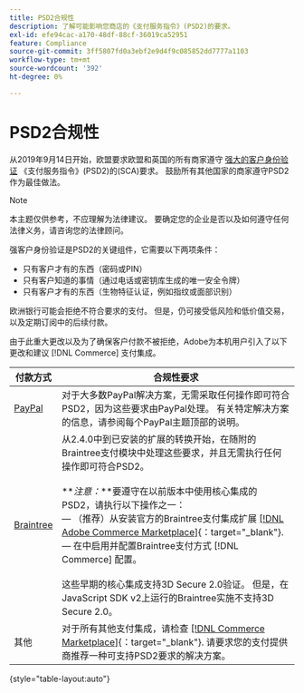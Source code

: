```yaml
---
title: PSD2合规性
description: 了解可能影响您商店的《支付服务指令》(PSD2)的要求。
exl-id: efe94cac-a170-48df-88cf-36019ca52951
feature: Compliance
source-git-commit: 3ff5807fd0a3ebf2e9d4f9c085852dd7777a1103
workflow-type: tm+mt
source-wordcount: '392'
ht-degree: 0%

---
```


# PSD2合规性

从2019年9月14日开始，欧盟要求欧盟和英国的所有商家遵守 [强大的客户身份验证](https://www.cardinalcommerce.com/content-hub/mandates/psd2-sca/understanding-psd2-sca) 《支付服务指令》(PSD2)的(SCA)要求。 鼓励所有其他国家的商家遵守PSD2作为最佳做法。

>[!NOTE]
>
>本主题仅供参考，不应理解为法律建议。 要确定您的企业是否以及如何遵守任何法律义务，请咨询您的法律顾问。

强客户身份验证是PSD2的关键组件，它需要以下两项条件：

- 只有客户才有的东西（密码或PIN）
- 只有客户知道的事情（通过电话或密钥库生成的唯一安全令牌）
- 只有客户才有的东西（生物特征认证，例如指纹或面部识别）

欧洲银行可能会拒绝不符合要求的支付。 但是，仍可接受低风险和低价值交易，以及定期订阅中的后续付款。

由于此重大更改以及为了确保客户付款不被拒绝，Adobe为本机用户引入了以下更改和建议 [!DNL Commerce] 支付集成。

| 付款方式 | 合规性要求 |
|--- |--- |
| [PayPal](../stores-purchase/paypal.md) | 对于大多数PayPal解决方案，无需采取任何操作即可符合PSD2，因为这些要求由PayPal处理。 有关特定解决方案的信息，请参阅每个PayPal主题顶部的说明。 |
| [Braintree](../stores-purchase/braintree.md) | 从2.4.0中到已安装的扩展的转换开始，在随附的Braintree支付模块中处理这些要求，并且无需执行任何操作即可符合PSD2。 <br /><br />**_注意：_**要遵守在以前版本中使用核心集成的PSD2，请执行以下操作之一：<br/> — （推荐）从安装官方的Braintree支付集成扩展 [[!DNL Adobe Commerce Marketplace]](https://marketplace.magento.com/catalogsearch/result/?q=braintree#q=braintree&amp;idx=m2_cloud_prod_default_products&amp;p=0&amp;nR%5Bvisibility_search%5D%5B%3D%5D%5B0%5D=1){：target=&quot;_blank&quot;}.<br/> — 在中启用并配置Braintree支付方式 [!DNL Commerce] 配置。<br/><br/>这些早期的核心集成支持3D Secure 2.0验证。 但是，在JavaScript SDK v2上运行的Braintree实施不支持3D Secure 2.0。 |
| 其他 | 对于所有其他支付集成，请检查 [[!DNL Commerce Marketplace]](https://marketplace.magento.com/extensions/payments-security/payment-integration.html?_ga=2.108129217.2105547619.1564067043-238341041.1564067043){：target=&quot;_blank&quot;}. 请要求您的支付提供商推荐一种可支持PSD2要求的解决方案。 |

{style="table-layout:auto"}
